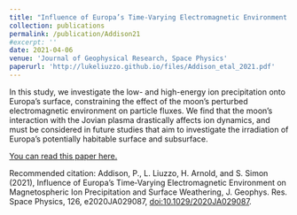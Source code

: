 ```yaml
---
title: "Influence of Europa’s Time‐Varying Electromagnetic Environment on Magnetospheric Ion Precipitation and Surface Weathering"
collection: publications
permalink: /publication/Addison21
#excerpt: ''
date: 2021-04-06
venue: 'Journal of Geophysical Research, Space Physics'
paperurl: 'http://lukeliuzzo.github.io/files/Addison_etal_2021.pdf'
---
```

In this study, we investigate the low- and high-energy ion precipitation onto Europa’s surface, constraining the effect of the moon’s perturbed electromagnetic environment on particle fluxes. We find that the moon’s interaction with the Jovian plasma drastically affects ion dynamics, and must be considered in future studies that aim to investigate the irradiation of Europa’s potentially habitable surface and subsurface.

[You can read this paper here.](http://lukeliuzzo.github.io/files/Addison_etal_2021.pdf)

Recommended citation: Addison, P., L. Liuzzo, H. Arnold, and S. Simon (2021), Influence of Europa’s Time‐Varying Electromagnetic Environment on Magnetospheric Ion Precipitation and Surface Weathering, J. Geophys. Res. Space Physics, 126, e2020JA029087, [doi:10.1029/2020JA029087](https://doi.org/10.1029/2020JA029087).
